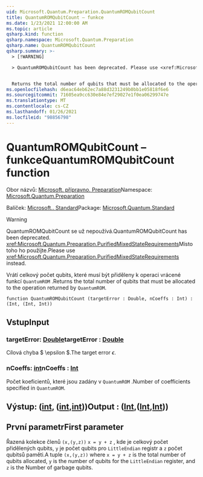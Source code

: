 ```yaml
---
uid: Microsoft.Quantum.Preparation.QuantumROMQubitCount
title: QuantumROMQubitCount – funkce
ms.date: 1/23/2021 12:00:00 AM
ms.topic: article
qsharp.kind: function
qsharp.namespace: Microsoft.Quantum.Preparation
qsharp.name: QuantumROMQubitCount
qsharp.summary: >-
  > [!WARNING]

  > QuantumROMQubitCount has been deprecated. Please use <xref:Microsoft.Quantum.Preparation.PurifiedMixedStateRequirements> instead.


  Returns the total number of qubits that must be allocated to the operation returned by `QuantumROM`.
ms.openlocfilehash: d6eac64eb62ec7a88d3231249b0bb1e05818f6e6
ms.sourcegitcommit: 71605ea9cc630e84e7ef29027e1f0ea06299747e
ms.translationtype: MT
ms.contentlocale: cs-CZ
ms.lasthandoff: 01/26/2021
ms.locfileid: "98856798"
---
```

# <a name="quantumromqubitcount-function"></a><span data-ttu-id="67ea4-102">QuantumROMQubitCount – funkce</span><span class="sxs-lookup"><span data-stu-id="67ea4-102">QuantumROMQubitCount function</span></span>

<span data-ttu-id="67ea4-103">Obor názvů: [Microsoft. přípravno. Preparation](xref:Microsoft.Quantum.Preparation)</span><span class="sxs-lookup"><span data-stu-id="67ea4-103">Namespace: [Microsoft.Quantum.Preparation](xref:Microsoft.Quantum.Preparation)</span></span>

<span data-ttu-id="67ea4-104">Balíček: [Microsoft.. Standard](https://nuget.org/packages/Microsoft.Quantum.Standard)</span><span class="sxs-lookup"><span data-stu-id="67ea4-104">Package: [Microsoft.Quantum.Standard](https://nuget.org/packages/Microsoft.Quantum.Standard)</span></span>


> [!WARNING]
> <span data-ttu-id="67ea4-105">QuantumROMQubitCount se už nepoužívá.</span><span class="sxs-lookup"><span data-stu-id="67ea4-105">QuantumROMQubitCount has been deprecated.</span></span> <span data-ttu-id="67ea4-106"><xref:Microsoft.Quantum.Preparation.PurifiedMixedStateRequirements>Místo toho ho použijte.</span><span class="sxs-lookup"><span data-stu-id="67ea4-106">Please use <xref:Microsoft.Quantum.Preparation.PurifiedMixedStateRequirements> instead.</span></span>

<span data-ttu-id="67ea4-107">Vrátí celkový počet qubits, které musí být přiděleny k operaci vrácené funkcí `QuantumROM` .</span><span class="sxs-lookup"><span data-stu-id="67ea4-107">Returns the total number of qubits that must be allocated to the operation returned by `QuantumROM`.</span></span>

```qsharp
function QuantumROMQubitCount (targetError : Double, nCoeffs : Int) : (Int, (Int, Int))
```


## <a name="input"></a><span data-ttu-id="67ea4-108">Vstup</span><span class="sxs-lookup"><span data-stu-id="67ea4-108">Input</span></span>

### <a name="targeterror--double"></a><span data-ttu-id="67ea4-109">targetError: [Double](xref:microsoft.quantum.lang-ref.double)</span><span class="sxs-lookup"><span data-stu-id="67ea4-109">targetError : [Double](xref:microsoft.quantum.lang-ref.double)</span></span>

<span data-ttu-id="67ea4-110">Cílová chyba $ \epsilon $.</span><span class="sxs-lookup"><span data-stu-id="67ea4-110">The target error $\epsilon$.</span></span>


### <a name="ncoeffs--int"></a><span data-ttu-id="67ea4-111">nCoeffs: [int](xref:microsoft.quantum.lang-ref.int)</span><span class="sxs-lookup"><span data-stu-id="67ea4-111">nCoeffs : [Int](xref:microsoft.quantum.lang-ref.int)</span></span>

<span data-ttu-id="67ea4-112">Počet koeficientů, které jsou zadány v `QuantumROM` .</span><span class="sxs-lookup"><span data-stu-id="67ea4-112">Number of coefficients specified in `QuantumROM`.</span></span>



## <a name="output--intintint"></a><span data-ttu-id="67ea4-113">Výstup: ([int](xref:microsoft.quantum.lang-ref.int), ([int](xref:microsoft.quantum.lang-ref.int),[int](xref:microsoft.quantum.lang-ref.int)))</span><span class="sxs-lookup"><span data-stu-id="67ea4-113">Output : ([Int](xref:microsoft.quantum.lang-ref.int),([Int](xref:microsoft.quantum.lang-ref.int),[Int](xref:microsoft.quantum.lang-ref.int)))</span></span>

## <a name="first-parameter"></a><span data-ttu-id="67ea4-114">První parametr</span><span class="sxs-lookup"><span data-stu-id="67ea4-114">First parameter</span></span>

<span data-ttu-id="67ea4-115">Řazená kolekce členů `(x,(y,z))` `x = y + z` , kde je celkový počet přidělených qubits, `y` je počet qubits pro `LittleEndian` registr a `z` počet qubitsů paměti.</span><span class="sxs-lookup"><span data-stu-id="67ea4-115">A tuple `(x,(y,z))` where `x = y + z` is the total number of qubits allocated, `y` is the number of qubits for the `LittleEndian` register, and `z` is the Number of garbage qubits.</span></span>